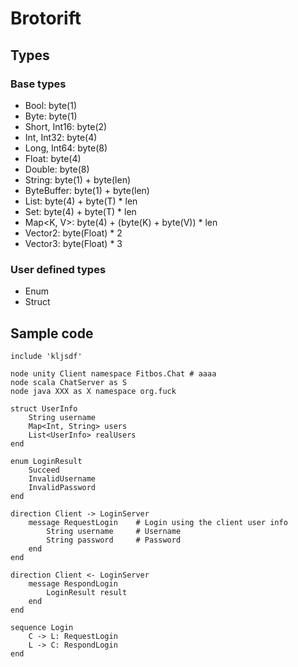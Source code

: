 # Brotorift

## Types

### Base types

* Bool: byte(1)
* Byte: byte(1)
* Short, Int16: byte(2)
* Int, Int32: byte(4)
* Long, Int64: byte(8)
* Float: byte(4)
* Double: byte(8)
* String: byte(1) + byte(len)
* ByteBuffer: byte(1) + byte(len)
* List<T>: byte(4) + byte(T) * len
* Set<T>: byte(4) + byte(T) * len
* Map<K, V>: byte(4) + (byte(K) + byte(V)) * len
* Vector2: byte(Float) * 2
* Vector3: byte(Float) * 3

### User defined types

* Enum
* Struct

## Sample code

    include 'kljsdf'

    node unity Client namespace Fitbos.Chat # aaaa
    node scala ChatServer as S
    node java XXX as X namespace org.fuck

    struct UserInfo
        String username
        Map<Int, String> users
        List<UserInfo> realUsers
    end

    enum LoginResult
        Succeed
        InvalidUsername
        InvalidPassword
    end

    direction Client -> LoginServer
        message RequestLogin    # Login using the client user info
            String username     # Username
            String password     # Password
        end
    end

    direction Client <- LoginServer
        message RespondLogin
            LoginResult result
        end
    end

    sequence Login
        C -> L: RequestLogin
        L -> C: RespondLogin
    end
